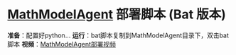 # [MathModelAgent](https://github.com/jihe520/MathModelAgent) 部署脚本 (Bat 版本)

**准备**：配置好python...
**运行**：bat脚本复制到MathModelAgent目录下，双击bat脚本
**视频**：[MathModelAgent部署视频](../assets/mma_setup_run(v-bat).mp4)
